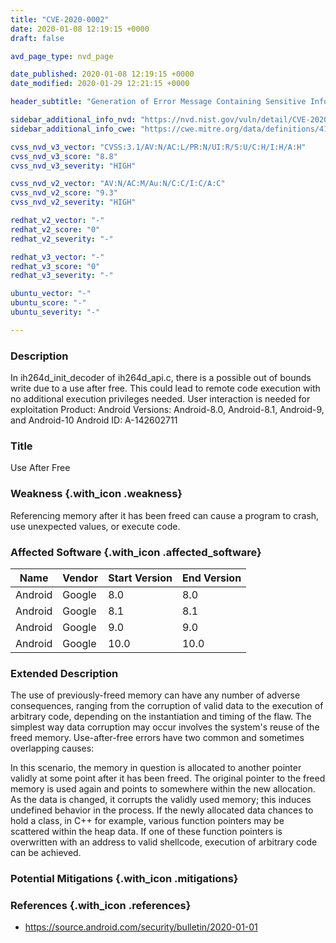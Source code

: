 ```yaml
---
title: "CVE-2020-0002"
date: 2020-01-08 12:19:15 +0000
draft: false

avd_page_type: nvd_page

date_published: 2020-01-08 12:19:15 +0000
date_modified: 2020-01-29 12:21:15 +0000

header_subtitle: "Generation of Error Message Containing Sensitive Information"

sidebar_additional_info_nvd: "https://nvd.nist.gov/vuln/detail/CVE-2020-0002"
sidebar_additional_info_cwe: "https://cwe.mitre.org/data/definitions/416.html"

cvss_nvd_v3_vector: "CVSS:3.1/AV:N/AC:L/PR:N/UI:R/S:U/C:H/I:H/A:H"
cvss_nvd_v3_score: "8.8"
cvss_nvd_v3_severity: "HIGH"

cvss_nvd_v2_vector: "AV:N/AC:M/Au:N/C:C/I:C/A:C"
cvss_nvd_v2_score: "9.3"
cvss_nvd_v2_severity: "HIGH"

redhat_v2_vector: "-"
redhat_v2_score: "0"
redhat_v2_severity: "-"

redhat_v3_vector: "-"
redhat_v3_score: "0"
redhat_v3_severity: "-"

ubuntu_vector: "-"
ubuntu_score: "-"
ubuntu_severity: "-"

---
```


### Description
In ih264d_init_decoder of ih264d_api.c, there is a possible out of bounds write due to a use after free. This could lead to remote code execution with no additional execution privileges needed. User interaction is needed for exploitation Product: Android Versions: Android-8.0, Android-8.1, Android-9, and Android-10 Android ID: A-142602711


### Title
Use After Free

### Weakness {.with_icon .weakness}
Referencing memory after it has been freed can cause a program to crash, use unexpected values, or execute code.

### Affected Software {.with_icon .affected_software}
| Name | Vendor           | Start Version | End Version |
| ------------- |-------------|-----|----|
| Android | Google | 8.0 | 8.0|
| Android | Google | 8.1 | 8.1|
| Android | Google | 9.0 | 9.0|
| Android | Google | 10.0 | 10.0|

### Extended Description
The use of previously-freed memory can have any number of adverse consequences, ranging from the corruption of valid data to the execution of arbitrary code, depending on the instantiation and timing of the flaw. The simplest way data corruption may occur involves the system's reuse of the freed memory. Use-after-free errors have two common and sometimes overlapping causes:

               
            
In this scenario, the memory in question is allocated to another pointer validly at some point after it has been freed. The original pointer to the freed memory is used again and points to somewhere within the new allocation. As the data is changed, it corrupts the validly used memory; this induces undefined behavior in the process.
If the newly allocated data chances to hold a class, in C++ for example, various function pointers may be scattered within the heap data. If one of these function pointers is overwritten with an address to valid shellcode, execution of arbitrary code can be achieved.

### Potential Mitigations {.with_icon .mitigations}


### References  {.with_icon .references}
- https://source.android.com/security/bulletin/2020-01-01

<!--- Add Aqua content below --->